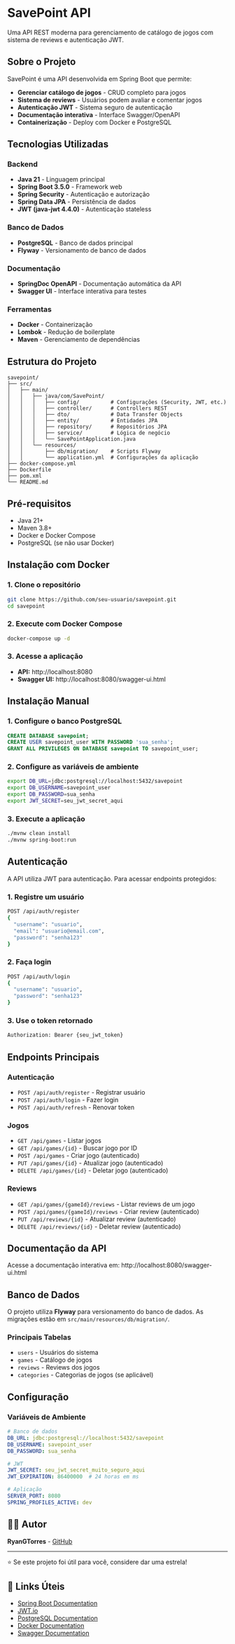 # SavePoint API

Uma API REST moderna para gerenciamento de catálogo de jogos com sistema de reviews e autenticação JWT.

## Sobre o Projeto

SavePoint é uma API desenvolvida em Spring Boot que permite:

- **Gerenciar catálogo de jogos** - CRUD completo para jogos
- **Sistema de reviews** - Usuários podem avaliar e comentar jogos
- **Autenticação JWT** - Sistema seguro de autenticação
- **Documentação interativa** - Interface Swagger/OpenAPI
- **Containerização** - Deploy com Docker e PostgreSQL

## Tecnologias Utilizadas

### Backend
- **Java 21** - Linguagem principal
- **Spring Boot 3.5.0** - Framework web
- **Spring Security** - Autenticação e autorização
- **Spring Data JPA** - Persistência de dados
- **JWT (java-jwt 4.4.0)** - Autenticação stateless

### Banco de Dados
- **PostgreSQL** - Banco de dados principal
- **Flyway** - Versionamento de banco de dados

### Documentação
- **SpringDoc OpenAPI** - Documentação automática da API
- **Swagger UI** - Interface interativa para testes

### Ferramentas
- **Docker** - Containerização
- **Lombok** - Redução de boilerplate
- **Maven** - Gerenciamento de dependências

## Estrutura do Projeto

```
savepoint/
├── src/
│   ├── main/
│   │   ├── java/com/SavePoint/
│   │   │   ├── config/          # Configurações (Security, JWT, etc.)
│   │   │   ├── controller/      # Controllers REST
│   │   │   ├── dto/             # Data Transfer Objects
│   │   │   ├── entity/          # Entidades JPA
│   │   │   ├── repository/      # Repositórios JPA
│   │   │   ├── service/         # Lógica de negócio
│   │   │   └── SavePointApplication.java
│   │   └── resources/
│   │       ├── db/migration/    # Scripts Flyway
│   │       └── application.yml  # Configurações da aplicação
├── docker-compose.yml
├── Dockerfile
├── pom.xml
└── README.md
```

## Pré-requisitos

- Java 21+
- Maven 3.8+
- Docker e Docker Compose
- PostgreSQL (se não usar Docker)

## Instalação com Docker

### 1. Clone o repositório
```bash
git clone https://github.com/seu-usuario/savepoint.git
cd savepoint
```

### 2. Execute com Docker Compose
```bash
docker-compose up -d
```

### 3. Acesse a aplicação
- **API:** http://localhost:8080
- **Swagger UI:** http://localhost:8080/swagger-ui.html

## Instalação Manual

### 1. Configure o banco PostgreSQL
```sql
CREATE DATABASE savepoint;
CREATE USER savepoint_user WITH PASSWORD 'sua_senha';
GRANT ALL PRIVILEGES ON DATABASE savepoint TO savepoint_user;
```

### 2. Configure as variáveis de ambiente
```bash
export DB_URL=jdbc:postgresql://localhost:5432/savepoint
export DB_USERNAME=savepoint_user
export DB_PASSWORD=sua_senha
export JWT_SECRET=seu_jwt_secret_aqui
```

### 3. Execute a aplicação
```bash
./mvnw clean install
./mvnw spring-boot:run
```

## Autenticação

A API utiliza JWT para autenticação. Para acessar endpoints protegidos:

### 1. Registre um usuário
```bash
POST /api/auth/register
{
  "username": "usuario",
  "email": "usuario@email.com",
  "password": "senha123"
}
```

### 2. Faça login
```bash
POST /api/auth/login
{
  "username": "usuario",
  "password": "senha123"
}
```

### 3. Use o token retornado
```bash
Authorization: Bearer {seu_jwt_token}
```

## Endpoints Principais

### Autenticação
- `POST /api/auth/register` - Registrar usuário
- `POST /api/auth/login` - Fazer login
- `POST /api/auth/refresh` - Renovar token

### Jogos
- `GET /api/games` - Listar jogos
- `GET /api/games/{id}` - Buscar jogo por ID
- `POST /api/games` - Criar jogo (autenticado)
- `PUT /api/games/{id}` - Atualizar jogo (autenticado)
- `DELETE /api/games/{id}` - Deletar jogo (autenticado)

### Reviews
- `GET /api/games/{gameId}/reviews` - Listar reviews de um jogo
- `POST /api/games/{gameId}/reviews` - Criar review (autenticado)
- `PUT /api/reviews/{id}` - Atualizar review (autenticado)
- `DELETE /api/reviews/{id}` - Deletar review (autenticado)

## Documentação da API

Acesse a documentação interativa em: http://localhost:8080/swagger-ui.html

##  Banco de Dados

O projeto utiliza **Flyway** para versionamento do banco de dados. As migrações estão em `src/main/resources/db/migration/`.

### Principais Tabelas
- `users` - Usuários do sistema
- `games` - Catálogo de jogos
- `reviews` - Reviews dos jogos
- `categories` - Categorias de jogos (se aplicável)

##  Configuração

### Variáveis de Ambiente
```yaml
# Banco de dados
DB_URL: jdbc:postgresql://localhost:5432/savepoint
DB_USERNAME: savepoint_user
DB_PASSWORD: sua_senha

# JWT
JWT_SECRET: seu_jwt_secret_muito_seguro_aqui
JWT_EXPIRATION: 86400000  # 24 horas em ms

# Aplicação
SERVER_PORT: 8080
SPRING_PROFILES_ACTIVE: dev
```

## 👨‍💻 Autor

**RyanGTorres** - [GitHub](https://github.com/RyanGTorres)

---

⭐ Se este projeto foi útil para você, considere dar uma estrela!

## 🔗 Links Úteis

- [Spring Boot Documentation](https://spring.io/projects/spring-boot)
- [JWT.io](https://jwt.io/)
- [PostgreSQL Documentation](https://www.postgresql.org/docs/)
- [Docker Documentation](https://docs.docker.com/)
- [Swagger Documentation](https://swagger.io/docs/)
